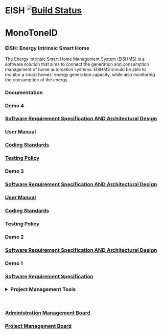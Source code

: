 # EISH [![Build Status](https://travis-ci.org/cos301-2019-se/EISH.svg?branch=master)](https://travis-ci.org/cos301-2019-se/EISH)
# MonoToneID
### EISH: Energy Intrinsic Smart Home
The Energy Intrinsic Smart Home Management System (EISHMS) is a software solution
that aims to connect the generation and consumption management of home automation systems. EISHMS should be able to monitor a smart homes' energy generation capacity, while also
monitoring the consumption of the energy.

### Documentation

### Demo 4
### <a href="https://github.com/cos301-2019-se/EISH/blob/master/Documentation/SRS_EISHv2Demo4.pdf" target="_blank">Software Requirement Specification AND Architectural Design</a>

### <a href="https://github.com/cos301-2019-se/EISH/blob/master/Documentation/usermanual v2.pdf" target="_blank">User Manual</a>

### <a href="https://github.com/cos301-2019-se/EISH/blob/master/Documentation/CodingStandarddemo4.pdf" target="_blank">Coding Standards </a>

### <a href="https://github.com/cos301-2019-se/EISH/blob/master/Documentation/testingPolicyVersion2demo4.pdf" target="_blank">Testing Policy</a>

### Demo 3

### <a href="https://github.com/cos301-2019-se/EISH/blob/master/Documentation/SRS_EISHDemo3.pdf" target="_blank">Software Requirement Specification AND Architectural Design</a>

### <a href="https://github.com/cos301-2019-se/EISH/blob/master/Documentation/usermanual.pdf" target="_blank">User Manual</a>

### <a href="https://github.com/cos301-2019-se/EISH/blob/master/Documentation/CodingStandard.pdf" target="_blank">Coding Standards</a>

### <a href="https://github.com/cos301-2019-se/EISH/blob/master/Documentation/testingPolicyVersion2.pdf" target="_blank">Testing Policy</a>

### Demo 2

### <a href="https://github.com/cos301-2019-se/EISH/blob/master/Documentation/SRS_EISH_Demo2.pdf" target="_blank">Software Requirement Specification AND Architectural Design</a>

### Demo 1

### <a href="https://github.com/cos301-2019-se/EISH/blob/master/Documentation/SRS_EISH.pdf" target="_blank">Software Requirement Specification</a>


### <details><summary> Project Management Tools</summary>
  <br>
  
### <a href="https://trello.com/b/HwwqggZa/monotoneid" target="_blank">Administration Management Board</a>

### <a href="https://trello.com/b/zj2DTdGW/project-development" target="_blank">Project Management Board</a>


</details>







